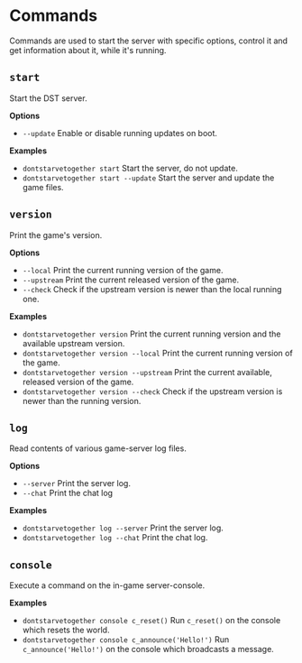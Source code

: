 # Commands

Commands are used to start the server with specific options,
control it and get information about it, while it's running.

## `start`
Start the DST server.

**Options**
* `--update` Enable or disable running updates on boot.

**Examples**
* `dontstarvetogether start` Start the server, do not update.
* `dontstarvetogether start --update` Start the server and update the game files.

## `version`
Print the game's version.

**Options**
* `--local` Print the current running version of the game.
* `--upstream` Print the current released version of the game.
* `--check` Check if the upstream version is newer than the local running one.

**Examples**
* `dontstarvetogether version` Print the current running version and the available upstream version.
* `dontstarvetogether version --local` Print the current running version of the game.
* `dontstarvetogether version --upstream` Print the current available, released version of the game.
* `dontstarvetogether version --check` Check if the upstream version is newer than the running version.

## `log`
Read contents of various game-server log files.

**Options**
* `--server` Print the server log.
* `--chat` Print the chat log

**Examples**
* `dontstarvetogether log --server` Print the server log.
* `dontstarvetogether log --chat` Print the chat log.

## `console`
Execute a command on the in-game server-console.

**Examples**
* `dontstarvetogether console c_reset()` Run `c_reset()` on the console which resets the world.
* `dontstarvetogether console c_announce('Hello!')` Run `c_announce('Hello!')` on the console which broadcasts a message.
